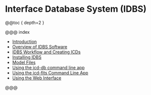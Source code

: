 # Interface Database System (IDBS)

@@toc { depth=2 }

@@@ index

- [Introduction](idbs/introduction.md)
- [Overview of IDBS Software](idbs/overview.md)
- [IDBS Workflow and Creating ICDs](workflow/workflow.md)
- [Installing IDBS](installing/installing.md)
- [Model Files](modelFiles/modelFiles.md)
- [Using the icd-db command line app](icd-db/icd-db.md)
- [Using the icd-fits Command Line App](icd-fits/icd-fits.md)
- [Using the Web Interface](webapp/webapp.md)

@@@
